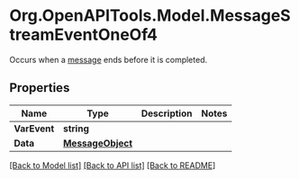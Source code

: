 # Org.OpenAPITools.Model.MessageStreamEventOneOf4
Occurs when a [message](/docs/api-reference/messages/object) ends before it is completed.

## Properties

Name | Type | Description | Notes
------------ | ------------- | ------------- | -------------
**VarEvent** | **string** |  | 
**Data** | [**MessageObject**](MessageObject.md) |  | 

[[Back to Model list]](../README.md#documentation-for-models) [[Back to API list]](../README.md#documentation-for-api-endpoints) [[Back to README]](../README.md)

